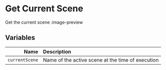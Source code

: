 # Get Current Scene
Get the current scene
:image-preview

## Variables
Name | Description
----:|:------------
`currentScene` | Name of the active scene at the time of execution